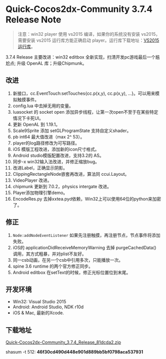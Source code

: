 # Quick-Cocos2dx-Community 3.7.4 Release Note

> 注意：win32 player 使用 vs2015 编译，如果你的系统没有安装 vs2015，需要安装 vs2015 运行库方能正确启动 player。运行库下载地址：[VS2015 运行库](https://pan.baidu.com/s/1mhW0OAG)。

3.7.4 Release 主要改进：win32 editbox 全新实现，扫清开发pc游戏最后一个尴尬点; 升级 OpenAL 库；升级Chipmunk。

## 改进

1. 新接口，cc.EventTouch:setTouches{cc.p(x,y), cc.p(x,y), …}。可以用来模拟触摸事件。
2. config.lua 中去掉无用的变量。
3. luasocket 的 socket open 添加异步线程，让第一次open不至于在某些特定情况下卡死UI。
4. 更新 OpenAL 到 1.19.1。
5. Scale9Sprite 添加 setGLProgramState 支持自定义shader。
6. pb int64 最大值改进（max 2^ 53）。
7. player的log路径修改为可写路径。
8. iOS 模版工程改进，添加新的icon尺寸格式。
9. Android studio模版配置改进，支持3.2的 AS。
10. 同步-x win32输入法改进，并修正缩放bug。
11. 改进Label，正确显示阴影。
12. ClippingRectangleNode嵌套再改进，算法同 ccui.Layout。
13. VideoPlayer 改进。
14. chipmunk 更新到 7.0.2，physics intergate 改进。
15. Player添加物理引擎demo。
16. EncodeRes.py 去掉xxtea.pyd依赖，Win32上可以使用64位的python来加密了。

## 修正

1. `Node:addNodeEventListener` 如果先注册触摸，再注册节点，节点事件将添加失败。
2. iOS的 applicationDidReceiveMemoryWarning 去掉 purgeCachedData() 调用，其方式粗暴，并对plist不友好。
3. 同一csb动画，在另一个csb中引用多次，只能播放一次。
4. spine 3.6 runtime 的两个官方修正同步。
5. Android editbox 在setText的时候，修正光标位置位到末尾。

## 开发环境

* Win32: Visual Studio 2015
* Android: Android Studio, NDK r10d
* iOS & Mac, 最新的Xcode.

## 下载地址

[Quick-Cocos2dx-Community_3.7.4_Release_81dcda2.zip](https://pan.baidu.com/s/1zbSnJx4F4sG5cMxuZYdoyg)

shasum -t 512: **46f30cd490d448e901d889bb5bf0798aca537931**